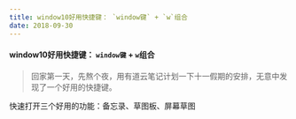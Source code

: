 ```yaml
---
title: window10好用快捷键： `window键` + `w`组合
date: 2018-09-30
---
```

#### window10好用快捷键： `window键` + `w`组合

> 回家第一天，先熬个夜，用有道云笔记计划一下十一假期的安排，无意中发现了一个好用的快捷键。

快速打开三个好用的功能：备忘录、草图板、屏幕草图
  